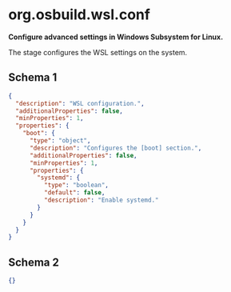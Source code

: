 
# org.osbuild.wsl.conf

**Configure advanced settings in Windows Subsystem for Linux.**

The stage configures the WSL settings on the system.

## Schema 1

```json
{
  "description": "WSL configuration.",
  "additionalProperties": false,
  "minProperties": 1,
  "properties": {
    "boot": {
      "type": "object",
      "description": "Configures the [boot] section.",
      "additionalProperties": false,
      "minProperties": 1,
      "properties": {
        "systemd": {
          "type": "boolean",
          "default": false,
          "description": "Enable systemd."
        }
      }
    }
  }
}
```

## Schema 2

```json
{}
```
